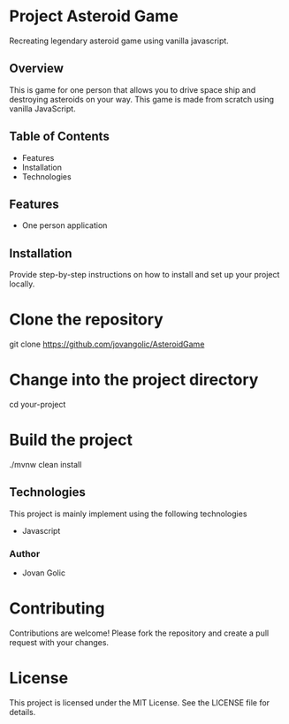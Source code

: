 # Project Asteroid Game
Recreating legendary asteroid game using vanilla javascript.

## Overview
This is game for one person that allows you to drive space ship and destroying asteroids on your way. This game is made from scratch using vanilla JavaScript.

## Table of Contents

- Features
- Installation
- Technologies

## Features
- One person application

## Installation
Provide step-by-step instructions on how to install and set up your project locally.

# Clone the repository
git clone https://github.com/jovangolic/AsteroidGame

# Change into the project directory
cd your-project

# Build the project
./mvnw clean install

## Technologies
This project is mainly implement using the following technologies
- Javascript
  

### Author
- Jovan Golic

# Contributing

Contributions are welcome! Please fork the repository and create a pull request with your changes.

# License

This project is licensed under the MIT License. See the LICENSE file for details. 
